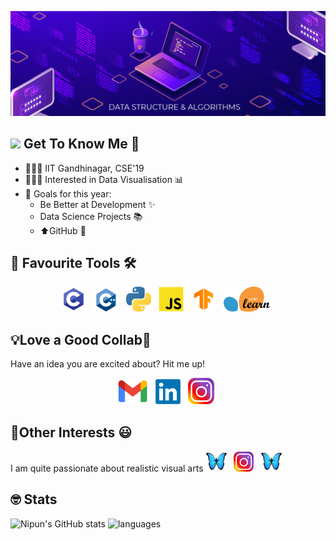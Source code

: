[![Header](https://github.com/nipun0307/NipunM/blob/612fa4385903ca9a878a65f8c2f1ecc781385862/Artboard%201.png "Header")](https://www.linkedin.com/in/mahajan-nipun/)

## <img src="https://raw.githubusercontent.com/MartinHeinz/MartinHeinz/master/wave.gif" width="30px"> Get To Know Me 🙂
- 👨🏻‍🎓 IIT Gandhinagar, CSE'19
- 🧑🏻‍💻 Interested in Data Visualisation 📊
- 🎯 Goals for this year:
  - Be Better at Development ✨
  - Data Science Projects 📚
  - ⬆️GitHub 🧐

## 💜 Favourite Tools 🛠
<p align="center"> 
<a href=""><img height="40" src="icons/c.png"></a>&nbsp;&nbsp;
<a href=""><img height="40" src="icons/c++.png"></a>&nbsp;&nbsp;
<a href=""><img height="40" src="icons/python.png"></a>&nbsp;&nbsp;
 <a href=""><img height="40" src="icons/js.png"></a>&nbsp;&nbsp;
<a href=""><img height="40" src="icons/tf.png"></a>&nbsp;&nbsp;
<!-- <a href=""><img height="40" src="icons/pytorch.png"></a>&nbsp;&nbsp; -->
<a href=""><img height="40" src="icons/sklearn.png"></a>&nbsp;&nbsp;
<!-- <a href=""><img height="40" src="icons/flask.png"></a>&nbsp;&nbsp;
<a href=""><img height="40" src="icons/dart.png"></a>&nbsp;&nbsp;
<a href=""><img height="40" src="icons/flutter.png"></a>&nbsp;&nbsp; -->
<!-- <a href=""><img height="40" src="icons/html.png"></a>&nbsp;&nbsp; -->
<!-- <a href=""><img height="40" src="icons/css.png"></a>&nbsp;&nbsp; -->
</p>

## 💡Love a Good Collab💜
Have an idea you are excited about? Hit me up!

<p align="center"> 
<a href="mailto:mahajan.n@iitgn.ac.in"><img height="40" src="icons/gmail.png"></a>&nbsp;&nbsp;
<a href="https://www.linkedin.com/in/mahajan-nipun/"><img height="40" src="icons/LinkedIn.png"></a>&nbsp;&nbsp;
<a href="https://www.instagram.com/mahajan.nipun/"><img height="42" src="icons/insta.svg"></a>&nbsp;&nbsp;
</p>

## 🧋Other Interests 😃
I am quite passionate about realistic visual arts <a href=""><img height="33" src="icons/butterfly_e.png"></a>&nbsp;&nbsp;
  <a href="https://www.instagram.com/nipun.art/"><img height="32" src="icons/insta.svg"></a>&nbsp;&nbsp;
  <a href=""><img height="33" src="icons/butterfly_e.png"></a>&nbsp;&nbsp;


## 🤓 Stats

![Nipun's GitHub stats](https://github-readme-stats.vercel.app/api?username=nipun0307)
![languages](https://github-readme-stats.vercel.app/api/top-langs?username=nipun0307&show_icons=true&locale=en)
